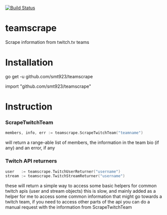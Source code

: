 [![Build Status](https://travis-ci.org/smt923/teamscrape.svg?branch=master)](https://travis-ci.org/smt923/teamscrape)

# teamscrape
Scrape information from twitch.tv teams

# Installation
go get -u github.com/smt923/teamscrape

import "github.com/smt923/teamscrape"

# Instruction

### ScrapeTwitchTeam
```go
members, info, err := teamscrape.ScrapeTwitchTeam("teamname")
```

will return a range-able list of members, the information in the team bio (if any) and an error, if any

### Twitch API returners
```go
user   := teamscrape.TwitchUserReturner("username")
stream := teamscrape.TwitchStreamReturner("username")
```
these will return a simple way to access some basic helpers for common twitch apis (user and stream objects)
this is slow, and mainly added as a helper for me to access some common information that might go towards a twitch team, if you need to access other parts of the api you can do a manual request with the information from ScrapeTwitchTeam

